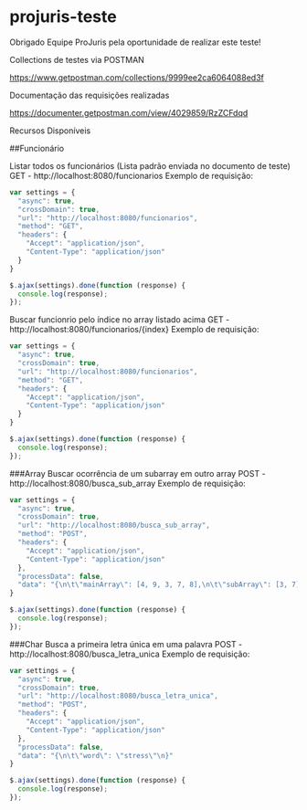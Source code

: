 # projuris-teste
Obrigado Equipe ProJuris pela oportunidade de realizar este teste!

Collections de testes via POSTMAN

https://www.getpostman.com/collections/9999ee2ca6064088ed3f

Documentação das requisições realizadas

https://documenter.getpostman.com/view/4029859/RzZCFdqd

Recursos Disponíveis

##Funcionário

Listar todos os funcionários (Lista padrão enviada no documento de teste)
GET - http://localhost:8080/funcionarios
Exemplo de requisição:

```javascript
var settings = {
  "async": true,
  "crossDomain": true,
  "url": "http://localhost:8080/funcionarios",
  "method": "GET",
  "headers": {
    "Accept": "application/json",
    "Content-Type": "application/json"
  }
}

$.ajax(settings).done(function (response) {
  console.log(response);
});
```

Buscar funcionrio pelo índice no array listado acima
GET - http://localhost:8080/funcionarios/{index}
Exemplo de requisição:
```javascript
var settings = {
  "async": true,
  "crossDomain": true,
  "url": "http://localhost:8080/funcionarios",
  "method": "GET",
  "headers": {
    "Accept": "application/json",
    "Content-Type": "application/json"
  }
}

$.ajax(settings).done(function (response) {
  console.log(response);
});
```

###Array
Buscar ocorrência de um subarray em outro array
POST - http://localhost:8080/busca_sub_array
Exemplo de requisição:
```javascript
var settings = {
  "async": true,
  "crossDomain": true,
  "url": "http://localhost:8080/busca_sub_array",
  "method": "POST",
  "headers": {
    "Accept": "application/json",
    "Content-Type": "application/json"
  },
  "processData": false,
  "data": "{\n\t\"mainArray\": [4, 9, 3, 7, 8],\n\t\"subArray\": [3, 7]\n}"
}

$.ajax(settings).done(function (response) {
  console.log(response);
});
```

###Char
Busca a primeira letra única em uma palavra
POST - http://localhost:8080/busca_letra_unica
Exemplo de requisição:
```javascript
var settings = {
  "async": true,
  "crossDomain": true,
  "url": "http://localhost:8080/busca_letra_unica",
  "method": "POST",
  "headers": {
    "Accept": "application/json",
    "Content-Type": "application/json"
  },
  "processData": false,
  "data": "{\n\t\"word\": \"stress\"\n}"
}

$.ajax(settings).done(function (response) {
  console.log(response);
});
```
